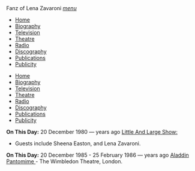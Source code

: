 <!DOCTYPE html>
<html>
<head>
<!-- Meta Tags properties-->
<meta property="og:title" content="On This Day - 20 December" />
<meta property="og:description" content="1980: Little And Large Show with guests Sheena Easton, and Lena Zavaroni." />
<meta property="og:image" content="https://fanzoflenazavaroni.github.io/images/BBC/LZ-EL-SL.png"/>

<!-- Meta Tags names-->
<meta name="title" content="On This Day - 20 December" />
<meta name="description" content="1980: Little And Large Show with guests Sheena Easton, and Lena Zavaroni." />
<meta name="image" content="https://fanzoflenazavaroni.github.io/images/BBC/LZ-EL-SL.png"/>

<meta name="viewport" content="width=device-width, initial-scale=1" />

<!-- Twitter Card Meta Tags-->
<meta name="twitter:card" content="summary" />

<meta http-equiv="Content-Type" content="text/html; charset=UTF-8"/>

<!-- CSS-->
<link rel="stylesheet" href="https://cdnjs.cloudflare.com/ajax/libs/font-awesome/4.7.0/css/font-awesome.min.css" />
<link href="https://fonts.googleapis.com/icon?family=Material+Icons" rel="stylesheet" />
<link href="/materialize/css/materialize.min.css" type="text/css" rel="stylesheet" media="screen" />
<link href="/materialize/css/style.css" type="text/css" rel="stylesheet" media="screen" />

<title>On This Day - 20 December 1980</title>
</head>

<body>
<div class="navbar-fixed">
<nav>
<div class="nav-wrapper">
<a class="brand-logo truncate">Fanz of Lena Zavaroni</a>
<a href="#" data-target="mobile-demo" class="sidenav-trigger"><i class="material-icons">menu</i></a>
<ul class="right hide-on-med-and-down">
<li><a href="/"><i class="fa fa-home"></i> Home</a></li>
<li><a href="/biography/biography.html"><i class="fa fa-female"></i> Biography</a></li>
<li><a href="/television/television.html"><i class="fa fa-television"></i> Television</a></li>
<li><a href="/theatre/theatre.html"><i class="fa fa-institution"></i> Theatre</a></li>
<li><a href="/radio/radio.html"><i class="fa fa-microphone"></i> Radio</a></li>
<li><a href="/discography/discography.html"><i class="fa fa-music"></i> Discography</a></li>
<li><a href="/publications/publications.html"><i class="fa fa-newspaper-o"></i> Publications</a></li>
<li><a href="/publicity/publicity.html"><i class="fa fa-photo"></i> Publicity</a></li>

</ul>
</div>
</nav>
</div>

<ul class="sidenav" id="mobile-demo">
<li><a href="/"><i class="fa fa-home"></i> Home</a></li>
<li><a href="/biography/biography.html"><i class="fa fa-female"></i> Biography</a></li>
<li><a href="/television/television.html"><i class="fa fa-television"></i> Television</a></li>
<li><a href="/theatre/theatre.html"><i class="fa fa-institution"></i> Theatre</a></li>
<li><a href="/radio/radio.html"><i class="fa fa-microphone"></i> Radio</a></li>
<li><a href="/discography/discography.html"><i class="fa fa-music"></i> Discography</a></li>
<li><a href="/publications/publications.html"><i class="fa fa-newspaper-o"></i> Publications</a></li>
<li><a href="/publicity/publicity.html"><i class="fa fa-photo"></i> Publicity</a></li>

</ul>

<main class="Main-Default">
<article>
<div class="row">
<div class="col s12 m8 offset-m2 l6 offset-l3">
<div class="card hoverable  Card-Default">
<div class="card-content">
<p class="card-title"><span><strong>On This Day:</strong> 20 December 1980</span> &#8212; <span id="age1"></span> years ago <a href="/television/1980/little-and-large-show.html">Little And Large Show:  <sup><i class="fa fa-link"></i></sup></a></p>
<ul class="browser-default flow-text">
<li>Guests include Sheena Easton, and Lena Zavaroni.</li>
</ul>
</div></div></div></div>

<div class="row">
<div class="col s12 m8 offset-m2 l6 offset-l3">
<div class="card hoverable  Card-Default">
<div class="card-content flow-text">
<p class="card-title"><span><strong>On This Day:</strong> 20 December 1985 - 25 February 1986</span> &#8212; <span id="age2"></span> years ago <a href="/theatre/1985/aladdin.html">Aladdin Pantomime <sup><i class="fa fa-link"></i></sup></a> - The Wimbledon Theatre, London.</p>
</div></div></div></div>
</article>
</main>
<style>
.card.small {height:400px;}
</style>
<!-- Script for calculating number of years ago -->
<script>
var dob = '19801220';
var year = Number(dob.substr(0, 4));
var month = Number(dob.substr(4, 2)) - 1;
var day = Number(dob.substr(6, 2));
var today = new Date();
var age1 = today.getFullYear() - year;
if (today.getMonth() < month || (today.getMonth() == month && today.getDate() < day)) {
age1--;
}
document.getElementById("age1").innerHTML=age1;

var dob = '19961220';
var year = Number(dob.substr(0, 4));
var month = Number(dob.substr(4, 2)) - 1;
var day = Number(dob.substr(6, 2));
var today = new Date();
var age2 = today.getFullYear() - year;
if (today.getMonth() < month || (today.getMonth() == month && today.getDate() < day)) {
age2--;
}
document.getElementById("age2").innerHTML=age2;
</script>
<!-- Scripts -->
<script src="https://code.jquery.com/jquery-2.1.1.min.js"></script>
<script src="/materialize/js/materialize.min.js"></script>
<script src="/materialize/js/init.js"></script>
</body>
</html>
